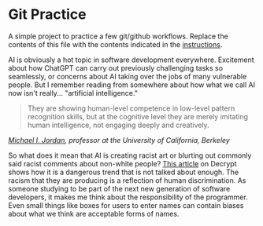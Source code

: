 # Git Practice
A simple project to practice a few git/github workflows.  Replace the contents of this file with the contents indicated in the [instructions](./instructions.md).

AI is obviously a hot topic in software development everywhere. Excitement about how ChatGPT can carry out previously challenging tasks so seamlessly, or concerns about AI taking over the jobs of many vulnerable people. But I remember reading from somewhere about how what we call AI now isn't really... "artificial intelligence."  

> They are showing human-level competence in low-level pattern recognition skills, but at the cognitive level they are merely imitating human intelligence, not engaging deeply and creatively.

*[Michael I. Jordan](https://spectrum.ieee.org/stop-calling-everything-ai-machinelearning-pioneer-says), professor at the University of California, Berkeley*  

So what does it mean that AI is creating racist art or blurting out commonly said racist comments about non-white people? [This article](https://decrypt.co/155929/ai-racist-experts-say-heres-why) on Decrypt shows how it is a dangerous trend that is not talked about enough. The racism that they are producing is a reflection of human discrimination. As someone studying to be part of the next new generation of software developers, it makes me think about the responsibility of the programmer. Even small things like boxes for users to enter names can contain biases about what we think are acceptable forms of names. 